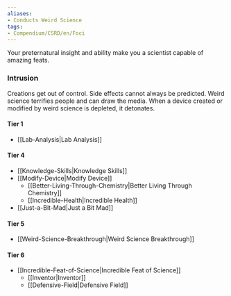 ```yaml
---  
aliases:  
- Conducts Weird Science  
tags:  
- Compendium/CSRD/en/Foci  
---
```

  
Your preternatural insight and ability make you a scientist capable of amazing feats.  
 ### Intrusion  
Creations get out of control. Side effects cannot always be predicted. Weird science terrifies people and can draw the media. When a device created or modified by weird science is depleted, it detonates.
  
#### Tier 1  
* [[Lab-Analysis|Lab Analysis]]  
#### Tier 4  
  
* [[Knowledge-Skills|Knowledge Skills]]  
* [[Modify-Device|Modify Device]]  
  - [[Better-Living-Through-Chemistry|Better Living Through Chemistry]]  
  - [[Incredible-Health|Incredible Health]]  
* [[Just-a-Bit-Mad|Just a Bit Mad]]  
#### Tier 5  
  
* [[Weird-Science-Breakthrough|Weird Science Breakthrough]]  
#### Tier 6  
  
* [[Incredible-Feat-of-Science|Incredible Feat of Science]]  
  - [[Inventor|Inventor]]  
  - [[Defensive-Field|Defensive Field]]  
